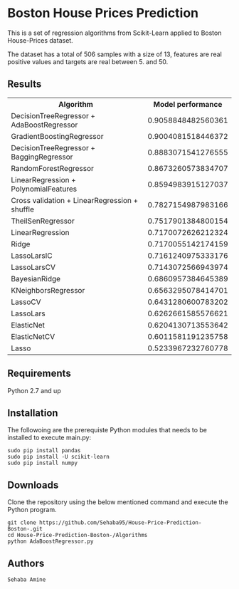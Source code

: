 <h1>Boston House Prices Prediction </h1>	
This is a set of regression algorithms from Scikit-Learn applied to Boston House-Prices dataset. 

The dataset has a total of 506 samples with a size of 13, features are real positive values and targets are real between 5. and 50.		

<h2>Results</h2>

<table>
  <tr>
    <th>Algorithm</th>
    <th>Model performance</th> 
  </tr>
  <tr> <td>DecisionTreeRegressor + AdaBoostRegressor</td>   <td>0.9058848482560361</td> </tr>
  <tr> <td>GradientBoostingRegressor</td>   <td>0.9004081518446372</td> </tr>
  <tr> <td>DecisionTreeRegressor + BaggingRegressor</td>   <td>0.8883071541276555</td> </tr>
  <tr> <td>RandomForestRegressor</td>   <td>0.8673260573834707</td> </tr>
  <tr> <td>LinearRegression + PolynomialFeatures</td>   <td>0.8594983915127037</td> </tr>
  <tr> <td>Cross validation + LinearRegression + shuffle</td>   <td>0.7827154987983166</td> </tr>
  <tr> <td>TheilSenRegressor</td>   <td>0.7517901384800154</td> </tr>
  <tr> <td>LinearRegression</td>   <td>0.7170072626212324</td> </tr>
  <tr> <td>Ridge</td>   <td>0.7170055142174159</td> </tr>
  <tr> <td>LassoLarsIC</td>   <td>0.7161240975333176</td> </tr>
  <tr> <td>LassoLarsCV</td>   <td>0.7143072566943974</td> </tr>
  <tr> <td>BayesianRidge</td>   <td>0.6860957384645389</td> </tr>
  <tr> <td>KNeighborsRegressor</td>   <td>0.6563295078414701</td> </tr>
  <tr> <td>LassoCV</td>   <td>0.6431280600783202</td> </tr>
  <tr> <td>LassoLars</td>   <td>0.6262661585576621</td> </tr>
  <tr> <td>ElasticNet</td>   <td>0.6204130713553642</td> </tr>
  <tr> <td>ElasticNetCV</td>   <td>0.6011581191235758</td> </tr>
  <tr> <td>Lasso</td>   <td>0.5233967232760778</td> </tr>
</table>

<h2>Requirements</h2>
Python 2.7 and up

<h2>Installation</h2>
The followoing are the prerequiste Python modules that needs to be installed to execute main.py:

	sudo pip install pandas
	sudo pip install -U scikit-learn
	sudo pip install numpy

<h2>Downloads</h2>
Clone the repository using the below mentioned command and execute the Python program.
	
	git clone https://github.com/Sehaba95/House-Price-Prediction-Boston-.git
	cd House-Price-Prediction-Boston-/Algorithms
	python AdaBoostRegressor.py

<h2>Authors</h2>

	Sehaba Amine
